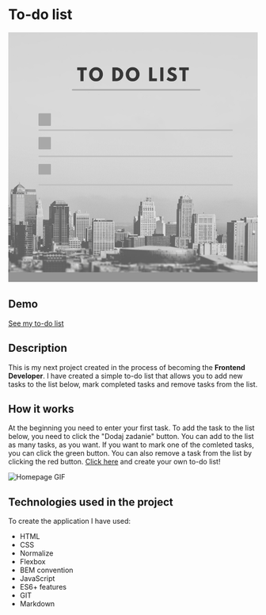 # To-do list
![To-do list](https://raw.githubusercontent.com/justynaboesche/to-do-list/main/images/To-do-list2.png)
## Demo
[See my to-do list](https://justynaboesche.github.io/to-do-list/)
## Description
This is my next project created in the process of becoming the **Frontend Developer**. I have created a simple to-do list that allows you to add new tasks to the list below,
mark completed tasks and remove tasks from the list.
## How it works
At the beginning you need to enter your first task. To add the task to the list below, you need to click the "Dodaj zadanie" button. You can add to the list as many tasks, as you want. If you want to mark one of the comleted tasks, you can click the green button. You can also remove a task from the list by clicking the red button.
[Click here](https://justynaboesche.github.io/to-do-list/) and create your own to-do list!

![Homepage GIF](images/CurrencyConventer.gif)
## Technologies used in the project
To create the application I have used:
- HTML
- CSS
- Normalize
- Flexbox
- BEM convention
- JavaScript
- ES6+ features
- GIT
- Markdown
